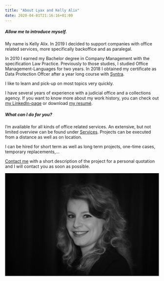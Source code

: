 ```yaml
---
title: "About Lyax and Kelly Alix"
date: 2020-04-01T21:16:16+01:00
---
```


<div class="row">
    <div class="col-md-6">
        <h5>Allow me to introduce myself.</h5>
        <p>My name is Kelly Alix. In 2019 I decided to support companies with office related services, more specifically backoffice and as paralegal.</p>
        <p>In 2010 I earned my Bachelor degree in Company Management with the specification Law Practice. Previously to those studies, I studied Office Management-Languages for two years. In 2018 I obtained my certificate as Data Protection Offcer after a year long course with <a href="https://syntra.be/" rel="noopener noreferrer" target="_blank" aria-label="Syntra" title="Syntra"> Syntra</a>.</p>
        <p>I like to learn and pick-up on most topics very quickly.</p>
        <p>I have several years of experience with a judicial office and a collections agency. If you want to know more about my work history, you can check out <a href="https://www.linkedin.com/in/kelly-alix/" rel="noopener noreferrer" target="_blank" aria-label="LinkedIn" title="LinkedIn">my LinkedIn-page</a> or download <a href="/cv/CV Kelly Alix.pdf" target="_blank" aria-label="CV Kelly Alix" title="CV Kelly Alix">my resumé</a>.</p>
        <h5>What can I do for you?</h5>
        <p>I’m available for all kinds of office related services. An extensive, but not limited overview can be found under <a href="/en/services" title="Diensten">Services</a>. Projects can be executed from a distance as well as on location.</p>
        <p>I can be hired for short term as well as long term projects, one-time cases, temporary replacements,…</p>
        <p><a href="contact" aria-label="Contact">Contact me</a> with a short description of the project for a personal quotation and I will contact you as soon as possible.</p>
    </div>
    <div class="col-md-6 text-center d-flex">
        <img src="/images/Kelly.jpg" id="kelly" class="rounded mx-auto my-auto" alt="Kelly Alix" title="Kelly Alix"/>
    </div>
</div>
